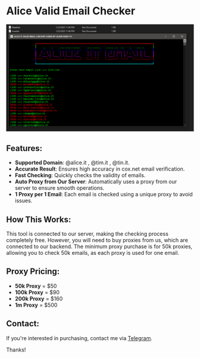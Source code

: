 # Alice Valid Email Checker

![image](https://raw.githubusercontent.com/alexrony21/Alice-Valid-Email-Checker/refs/heads/main/Aliceit_Valid_Email_Checker.png)

## Features:
- **Supported Domain**: @alice.it , @tim.it , @tin.it.
- **Accurate Result**: Ensures high accuracy in cox.net email verification.
- **Fast Checking**: Quickly checks the validity of emails.
- **Auto Proxy from Our Server**: Automatically uses a proxy from our server to ensure smooth operations.
- **1 Proxy per 1 Email**: Each email is checked using a unique proxy to avoid issues.

## How This Works:
This tool is connected to our server, making the checking process completely free. However, you will need to buy proxies from us, which are connected to our backend. The minimum proxy purchase is for 50k proxies, allowing you to check 50k emails, as each proxy is used for one email.

## Proxy Pricing:
- **50k Proxy** = $50
- **100k Proxy** = $90
- **200k Proxy** = $160
- **1m Proxy** = $500

## Contact:
If you're interested in purchasing, contact me via [Telegram](https://t.me/alexrony21).

Thanks!
